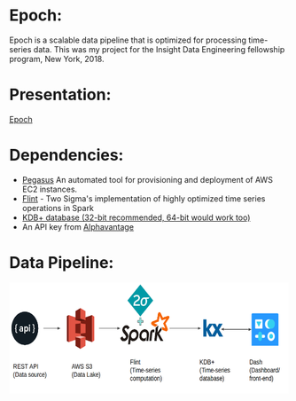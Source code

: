 # Epoch:
Epoch is a scalable data pipeline that is optimized for processing time-series data. This was my project for the Insight Data Engineering fellowship program, New York, 2018.

# Presentation:
[Epoch](https://docs.google.com/presentation/d/1zk2rN3Gv-Pnhisv2yJ-xtBsVo0IRszn5sI_9MDqXB7s/edit?usp=sharing)

# Dependencies:

* [Pegasus](https://github.com/InsightDataScience/pegasus) An automated tool for provisioning and deployment of AWS EC2 instances. 
* [Flint](https://github.com/twosigma/flint) - Two Sigma's implementation of highly optimized time series operations in Spark
* [KDB+ database (32-bit recommended, 64-bit would work too)](https://kx.com/connect-with-us/download/)
* An API key from [Alphavantage](https://www.alphavantage.co/)

# Data Pipeline:
<p align="center">
<img src="https://github.com/adityagc/Epoch/blob/master/docs/pipeline.png" width="700", height="200">
</p>

#
